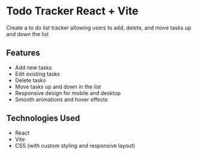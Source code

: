 # Todo Tracker React + Vite

Create a to do list tracker allowing users to add, delete, and move tasks up and down the list

## Features

- Add new tasks
- Edit existing tasks
- Delete tasks
- Move tasks up and down in the list
- Responsive design for mobile and desktop
- Smooth animations and hover effects

## Technologies Used

- React
- Vite
- CSS (with custom styling and responsive layout)
